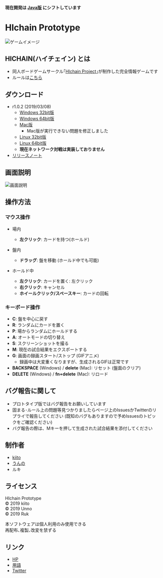 #### 現在開発は [Java版](https://github.com/hichain/HICHAIN-Java) にシフトしています
# HIchain Prototype

![ゲームイメージ](https://github.com/hichain/HIchain-Prototype/blob/master/images/playing3.gif)

## HICHAIN(ハイチェイン) とは
+ 同人ボードゲームサークル｢[HIchain Project](http://hichain.sokon.jp)｣が制作した完全情報ゲームです
+ ルールは[こちら](https://scrapbox.io/hichain/ルール)

## ダウンロード
  + r1.0.2 (2019/03/08)
    + [Windows 32bit版](https://github.com/hichain/HIchain-Prototype/releases/download/r1.0.2/HIchain-Prototype_r1.0.2_win32.zip)
    + [Windows 64bit版](https://github.com/hichain/HIchain-Prototype/releases/download/r1.0.2/HIchain-Prototype_r1.0.2_win64.zip)
    + [Mac版](https://github.com/hichain/HIchain-Prototype/releases/download/r1.0.2/HIchain-Prototype_r1.0.2_macosx.zip)
      + Mac版が実行できない問題を修正しました
    + [Linux 32bit版](https://github.com/hichain/HIchain-Prototype/releases/download/r1.0.2/HIchain-Prototype_r1.0.2_linux32.zip)
    + [Linux 64bit版](https://github.com/hichain/HIchain-Prototype/releases/download/r1.0.2/HIchain-Prototype_r1.0.2_linux64.zip)
    + **現在ネットワーク対戦は実装しておりません**
  + [リリースノート](https://github.com/hichain/HIchain-Prototype/releases)

## 画面説明
![画面説明](https://raw.githubusercontent.com/hichain/HIchain-Prototype/master/images/description.png)

## 操作方法
### マウス操作
+ 場内
  + **左クリック**: カードを持つ(ホールド)
+ 盤内
  + **ドラッグ**: 盤を移動 (ホールド中でも可能)

+ ホールド中
  + **左クリック**: カードを置く: 左クリック
  + **右クリック**: キャンセル
  + **ホイールクリック/スペースキー**: カードの回転

### キーボード操作
+ **C**:  盤を中心に戻す
+ **R**:  ランダムにカードを置く
+ **P**:  場からランダムにホールドする
+ **A**:  オートモードの切り替え
+ **S**:  スクリーンショットを撮る
+ **M**:  現在の試合結果をエクスポートする
+ **G**:  画面の録画スタート/ストップ (GIFアニメ)
  + 録画中は大変重くなりますが、生成されるGIFは正常です
+ **BACKSPACE** (Windows) / **delete** (Mac): リセット (盤面のクリア)
+ **DELETE** (Windows) / **fn+delete** (Mac): リロード

## バグ報告に関して
+ プロトタイプ版ではバグ報告をお願いしています
+ 固まる･ルール上の問題等見つかりましたらページ上のIssuesかTwitterのリプライで報告してください
  (既知のバグもありますので予めIssuesのトピックをご確認ください)
+ バグ報告の際は、Mキーを押して生成された試合結果を添付してください

## 制作者
+ [kiito](https://github.com/kiito1000)
+ [うんの](https://github.com/funi)
+ ルキ

## ライセンス
HIchain Prototype  
© 2019 kiito  
© 2019 Unno  
© 2019 Ruk  

本ソフトウェアは個人利用のみ使用できる  
再配布､複製､改変を禁ずる

## リンク
+ [HP](https://hichain.jp)
+ [用語](https://scrapbox.io/hichain/)
+ [Twitter](https://twitter.com/HIchain_game)

